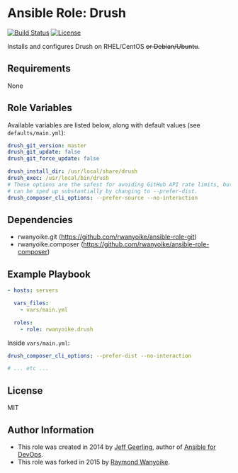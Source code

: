 # Ansible Role: Drush

[![Build Status](https://img.shields.io/travis/rwanyoike/ansible-role-drush.svg)](https://travis-ci.org/rwanyoike/ansible-role-drush) [![License](https://img.shields.io/badge/license-MIT-blue.svg)](https://raw.githubusercontent.com/rwanyoike/ansible-role-drush/master/LICENSE)

Installs and configures Drush on RHEL/CentOS ~~or Debian/Ubuntu~~.

## Requirements

None

## Role Variables

Available variables are listed below, along with default values (see `defaults/main.yml`):

```yaml
drush_git_version: master
drush_git_update: false
drush_git_force_update: false

drush_install_dir: /usr/local/share/drush
drush_exec: /usr/local/bin/drush
# These options are the safest for avoiding GitHub API rate limits, but builds
# can be sped up substantially by changing to --prefer-dist.
drush_composer_cli_options: --prefer-source --no-interaction
```

## Dependencies

- rwanyoike.git (https://github.com/rwanyoike/ansible-role-git)
- rwanyoike.composer (https://github.com/rwanyoike/ansible-role-composer)

## Example Playbook

```yaml
- hosts: servers

  vars_files:
    - vars/main.yml

  roles:
    - role: rwanyoike.drush
```

Inside `vars/main.yml`:

```yaml
drush_composer_cli_options: --prefer-dist --no-interaction

# ... etc ...
```

## License

MIT

## Author Information

- This role was created in 2014 by [Jeff Geerling](http://jeffgeerling.com/), author of [Ansible for DevOps](http://ansiblefordevops.com/).
- This role was forked in 2015 by [Raymond Wanyoike](https://github.com/rwanyoike).

